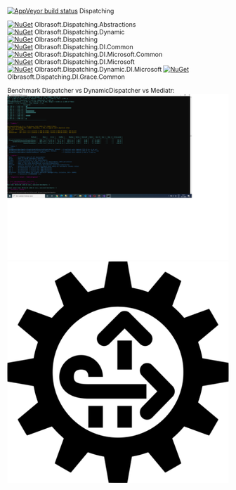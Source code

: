 [![AppVeyor build status](https://img.shields.io/appveyor/build/Olbrasoft/dispatching/master.svg)](https://ci.appveyor.com/project/Olbrasoft/dispatching) Dispatching   
  
  
[![NuGet](https://img.shields.io/nuget/vpre/Olbrasoft.Dispatching.Abstractions.svg)](https://www.nuget.org/packages/Olbrasoft.Dispatching.Abstractions/) Olbrasoft.Dispatching.Abstractions  
[![NuGet](https://img.shields.io/nuget/vpre/Olbrasoft.Dispatching.Dynamic.svg)](https://www.nuget.org/packages/Olbrasoft.Dispatching.Dynamic/) Olbrasoft.Dispatching.Dynamic  
[![NuGet](https://img.shields.io/nuget/vpre/Olbrasoft.Dispatching.svg)](https://www.nuget.org/packages/Olbrasoft.Dispatching/) Olbrasoft.Dispatching  
[![NuGet](https://img.shields.io/nuget/vpre/Olbrasoft.Dispatching.DI.Common.svg)](https://www.nuget.org/packages/Olbrasoft.Dispatching.DI.Common/) Olbrasoft.Dispatching.DI.Common  
[![NuGet](https://img.shields.io/nuget/vpre/Olbrasoft.Dispatching.DI.Microsoft.Common.svg)](https://www.nuget.org/packages/Olbrasoft.Dispatching.DI.Microsoft.Common/) Olbrasoft.Dispatching.DI.Microsoft.Common  
[![NuGet](https://img.shields.io/nuget/vpre/Olbrasoft.Dispatching.DI.Microsoft.svg)](https://www.nuget.org/packages/Olbrasoft.Dispatching.DI.Microsoft/) Olbrasoft.Dispatching.DI.Microsoft  
[![NuGet](https://img.shields.io/nuget/vpre/Olbrasoft.Dispatching.Dynamic.DI.Microsoft.svg)](https://www.nuget.org/packages/Olbrasoft.Dispatching.Dynamic.DI.Microsoft/) Olbrasoft.Dispatching.Dynamic.DI.Microsoft
[![NuGet](https://img.shields.io/nuget/vpre/Olbrasoft.Dispatching.DI.Grace.Common.svg)](https://www.nuget.org/packagesOlbrasoft.Dispatching.DI.Grace.Common/) Olbrasoft.Dispatching.DI.Grace.Common 


Benchmark Dispatcher vs DynamicDispatcher vs Mediatr:  
![Olbrasoft Dispatching Benchmark](./benchmark.png)
![Olbrasoft Dispatching](./olbrasoft-dispatching.png)
